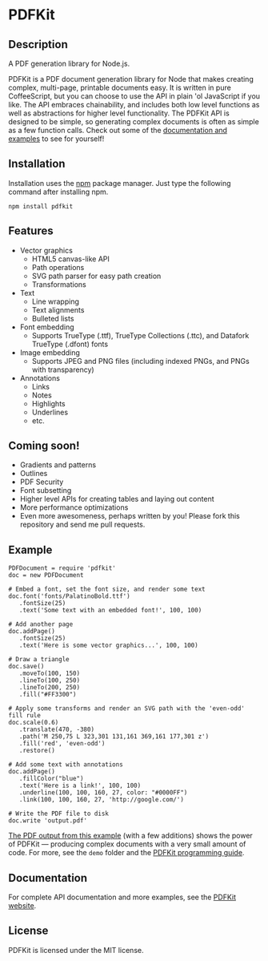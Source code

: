 # PDFKit

## Description
A PDF generation library for Node.js.

PDFKit is a PDF document generation library for Node that makes creating complex, multi-page, printable documents easy. It is written in pure CoffeeScript, but you can choose to use the API in plain 'ol JavaScript if you like. The API embraces chainability, and includes both low level functions as well as abstractions for higher level functionality. The PDFKit API is designed to be simple, so generating complex documents is often as simple as a few function calls. Check out some of the 
[documentation and examples](http://devongovett.github.com/pdfkit/docs/getting_started.html) to see for yourself!

## Installation

Installation uses the [npm](http://npmjs.org/) package manager.  Just type the following command after installing npm.

    npm install pdfkit

## Features

* Vector graphics
  * HTML5 canvas-like API
  * Path operations
  * SVG path parser for easy path creation
  * Transformations
* Text
  * Line wrapping
  * Text alignments
  * Bulleted lists
* Font embedding
  * Supports TrueType (.ttf), TrueType Collections (.ttc), and Datafork TrueType (.dfont) fonts
* Image embedding
  * Supports JPEG and PNG files (including indexed PNGs, and PNGs with transparency)
* Annotations
  * Links
  * Notes
  * Highlights
  * Underlines
  * etc.
  
## Coming soon!

* Gradients and patterns
* Outlines
* PDF Security
* Font subsetting
* Higher level APIs for creating tables and laying out content
* More performance optimizations
* Even more awesomeness, perhaps written by you! Please fork this repository and send me pull requests.
    
## Example

    PDFDocument = require 'pdfkit'
    doc = new PDFDocument

    # Embed a font, set the font size, and render some text
    doc.font('fonts/PalatinoBold.ttf')
       .fontSize(25)
       .text('Some text with an embedded font!', 100, 100)

    # Add another page
    doc.addPage()
       .fontSize(25)
       .text('Here is some vector graphics...', 100, 100)

    # Draw a triangle
    doc.save()
       .moveTo(100, 150)
       .lineTo(100, 250)
       .lineTo(200, 250)
       .fill("#FF3300")

    # Apply some transforms and render an SVG path with the 'even-odd' fill rule
    doc.scale(0.6)
       .translate(470, -380)
       .path('M 250,75 L 323,301 131,161 369,161 177,301 z')
       .fill('red', 'even-odd')
       .restore()

    # Add some text with annotations
    doc.addPage()
       .fillColor("blue")
       .text('Here is a link!', 100, 100)
       .underline(100, 100, 160, 27, color: "#0000FF")
       .link(100, 100, 160, 27, 'http://google.com/')

    # Write the PDF file to disk
    doc.write 'output.pdf'
     
[The PDF output from this example](http://devongovett.github.com/pdfkit/example.pdf) (with a few additions) shows the power of PDFKit — producing 
complex documents with a very small amount of code.  For more, see the `demo` folder and the 
[PDFKit programming guide](http://devongovett.github.com/pdfkit/docs/getting_started.html).

## Documentation

For complete API documentation and more examples, see the [PDFKit website](http://devongovett.github.com/pdfkit/).

## License

PDFKit is licensed under the MIT license.